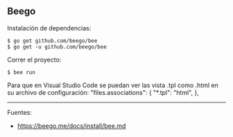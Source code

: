 ## Beego

Instalación de dependencias:

    $ go get github.com/beego/bee
    $ go get -u github.com/beego/bee

Correr el proyecto:

    $ bee run

Para que en Visual Studio Code se puedan ver las vista .tpl como .html en su archivo de configuración:
    "files.associations": {
        "*.tpl": "html",
    },

---

Fuentes:

+ https://beego.me/docs/install/bee.md